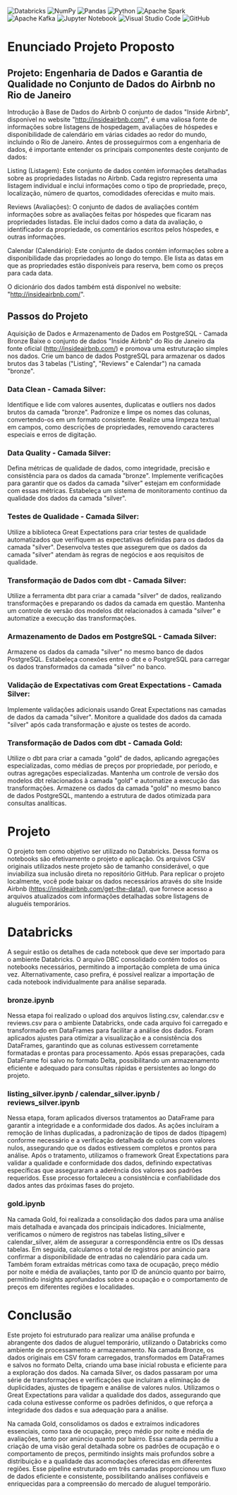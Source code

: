 ![Databricks](https://img.shields.io/badge/databricks-222832?style=for-the-badge&logo=databricks)
![NumPy](https://img.shields.io/badge/numpy-%23013243.svg?style=for-the-badge&logo=numpy&logoColor=white)
![Pandas](https://img.shields.io/badge/pandas-%23150458.svg?style=for-the-badge&logo=pandas&logoColor=white)
![Python](https://img.shields.io/badge/python-3670A0?style=for-the-badge&logo=python&logoColor=ffdd54)
![Apache Spark](https://img.shields.io/badge/Apache%20Spark-FDEE21?style=for-the-badge&logo=apachespark&logoColor=black)
![Apache Kafka](https://img.shields.io/badge/Apache%20Kafka-000?style=for-the-badge&logo=apachekafka)
![Jupyter Notebook](https://img.shields.io/badge/jupyter-white?style=for-the-badge&logo=jupyter&logoColor=orange)
![Visual Studio Code](https://img.shields.io/badge/Visual%20Studio%20Code-0078d7.svg?style=for-the-badge&logo=visual-studio-code&logoColor=white)
![GitHub](https://img.shields.io/badge/github-%23121011.svg?style=for-the-badge&logo=github&logoColor=white)

# Enunciado Projeto Proposto

## Projeto: Engenharia de Dados e Garantia de Qualidade no Conjunto de Dados do Airbnb no Rio de Janeiro
Introdução à Base de Dados do Airbnb
O conjunto de dados "Inside Airbnb", disponível no website "http://insideairbnb.com/", é uma valiosa fonte de informações sobre listagens de hospedagem, avaliações de hóspedes e disponibilidade de calendário em várias cidades ao redor do mundo, incluindo o Rio de Janeiro. Antes de prosseguirmos com a engenharia de dados, é importante entender os principais componentes deste conjunto de dados:

Listing (Listagem): Este conjunto de dados contém informações detalhadas sobre as propriedades listadas no Airbnb. Cada registro representa uma listagem individual e inclui informações como o tipo de propriedade, preço, localização, número de quartos, comodidades oferecidas e muito mais.

Reviews (Avaliações): O conjunto de dados de avaliações contém informações sobre as avaliações feitas por hóspedes que ficaram nas propriedades listadas. Ele inclui dados como a data da avaliação, o identificador da propriedade, os comentários escritos pelos hóspedes, e outras informações.

Calendar (Calendário): Este conjunto de dados contém informações sobre a disponibilidade das propriedades ao longo do tempo. Ele lista as datas em que as propriedades estão disponíveis para reserva, bem como os preços para cada data.

O dicionário dos dados também está disponível no website: "http://insideairbnb.com/".

## Passos do Projeto
Aquisição de Dados e Armazenamento de Dados em PostgreSQL - Camada Bronze
Baixe o conjunto de dados "Inside Airbnb" do Rio de Janeiro da fonte oficial (http://insideairbnb.com/) e promova uma estruturação simples nos dados.
Crie um banco de dados PostgreSQL para armazenar os dados brutos das 3 tabelas ("Listing", "Reviews" e Calendar") na camada "bronze".

### Data Clean - Camada Silver:
Identifique e lide com valores ausentes, duplicatas e outliers nos dados brutos da camada "bronze".
Padronize e limpe os nomes das colunas, convertendo-os em um formato consistente.
Realize uma limpeza textual em campos, como descrições de propriedades, removendo caracteres especiais e erros de digitação.

### Data Quality - Camada Silver:
Defina métricas de qualidade de dados, como integridade, precisão e consistência para os dados da camada "bronze".
Implemente verificações para garantir que os dados da camada "silver" estejam em conformidade com essas métricas.
Estabeleça um sistema de monitoramento contínuo da qualidade dos dados da camada "silver".

### Testes de Qualidade - Camada Silver:
Utilize a biblioteca Great Expectations para criar testes de qualidade automatizados que verifiquem as expectativas definidas para os dados da camada "silver".
Desenvolva testes que assegurem que os dados da camada "silver" atendam às regras de negócios e aos requisitos de qualidade.

### Transformação de Dados com dbt - Camada Silver:
Utilize a ferramenta dbt para criar a camada "silver" de dados, realizando transformações e preparando os dados da camada em questão.
Mantenha um controle de versão dos modelos dbt relacionados à camada "silver" e automatize a execução das transformações.

### Armazenamento de Dados em PostgreSQL - Camada Silver:
Armazene os dados da camada "silver" no mesmo banco de dados PostgreSQL.
Estabeleça conexões entre o dbt e o PostgreSQL para carregar os dados transformados da camada "silver" no banco.

### Validação de Expectativas com Great Expectations - Camada Silver:
Implemente validações adicionais usando Great Expectations nas camadas de dados da camada "silver".
Monitore a qualidade dos dados da camada "silver" após cada transformação e ajuste os testes de acordo.

### Transformação de Dados com dbt - Camada Gold:
Utilize o dbt para criar a camada "gold" de dados, aplicando agregações especializadas, como médias de preços por propriedade, por período, e outras agregações especializadas.
Mantenha um controle de versão dos modelos dbt relacionados à camada "gold" e automatize a execução das transformações.
Armazene os dados da camada "gold" no mesmo banco de dados PostgreSQL, mantendo a estrutura de dados otimizada para consultas analíticas.


# Projeto

O projeto tem como objetivo ser utilizado no Databricks. Dessa forma os notebooks são efetivamente o projeto e aplicação. Os arquivos CSV originais utilizados neste projeto são de tamanho considerável, o que inviabiliza sua inclusão direta no repositório GitHub. Para replicar o projeto localmente, você pode baixar os dados necessários através do site Inside Airbnb (https://insideairbnb.com/get-the-data/), que fornece acesso a arquivos atualizados com informações detalhadas sobre listagens de aluguéis temporários.


# Databricks

A seguir estão os detalhes de cada notebook que deve ser importado para o ambiente Databricks. O arquivo DBC consolidado contém todos os notebooks necessários, permitindo a importação completa de uma única vez. Alternativamente, caso prefira, é possível realizar a importação de cada notebook individualmente para análise separada.

### bronze.ipynb

Nessa etapa foi realizado o upload dos arquivos listing.csv, calendar.csv e reviews.csv para o ambiente Databricks, onde cada arquivo foi carregado e transformado em DataFrames para facilitar a análise dos dados. Foram aplicados ajustes para otimizar a visualização e a consistência dos DataFrames, garantindo que as colunas estivessem corretamente formatadas e prontas para processamento. Após essas preparações, cada DataFrame foi salvo no formato Delta, possibilitando um armazenamento eficiente e adequado para consultas rápidas e persistentes ao longo do projeto.

### listing_silver.ipynb / calendar_silver.ipynb / reviews_silver.ipynb

Nessa etapa, foram aplicados diversos tratamentos ao DataFrame para garantir a integridade e a conformidade dos dados. As ações incluíram a remoção de linhas duplicadas, a padronização de tipos de dados (tipagem) conforme necessário e a verificação detalhada de colunas com valores nulos, assegurando que os dados estivessem completos e prontos para análise. Após o tratamento, utilizamos o framework Great Expectations para validar a qualidade e conformidade dos dados, definindo expectativas específicas que asseguraram a aderência dos valores aos padrões requeridos. Esse processo fortaleceu a consistência e confiabilidade dos dados antes das próximas fases do projeto.

### gold.ipynb

Na camada Gold, foi realizada a consolidação dos dados para uma análise mais detalhada e avançada dos principais indicadores. Inicialmente, verificamos o número de registros nas tabelas listing_silver e calendar_silver, além de assegurar a correspondência entre os IDs dessas tabelas. Em seguida, calculamos o total de registros por anúncio para confirmar a disponibilidade de entradas no calendário para cada um. Também foram extraídas métricas como taxa de ocupação, preço médio por noite e média de avaliações, tanto por ID de anúncio quanto por bairro, permitindo insights aprofundados sobre a ocupação e o comportamento de preços em diferentes regiões e localidades.


# Conclusão
Este projeto foi estruturado para realizar uma análise profunda e abrangente dos dados de aluguel temporário, utilizando o Databricks como ambiente de processamento e armazenamento. Na camada Bronze, os dados originais em CSV foram carregados, transformados em DataFrames e salvos no formato Delta, criando uma base inicial robusta e eficiente para a exploração dos dados. Na camada Silver, os dados passaram por uma série de transformações e verificações que incluíram a eliminação de duplicidades, ajustes de tipagem e análise de valores nulos. Utilizamos o Great Expectations para validar a qualidade dos dados, assegurando que cada coluna estivesse conforme os padrões definidos, o que reforça a integridade dos dados e sua adequação para a análise.

Na camada Gold, consolidamos os dados e extraímos indicadores essenciais, como taxa de ocupação, preço médio por noite e média de avaliações, tanto por anúncio quanto por bairro. Essa camada permitiu a criação de uma visão geral detalhada sobre os padrões de ocupação e o comportamento de preços, permitindo insights mais profundos sobre a distribuição e a qualidade das acomodações oferecidas em diferentes regiões. Esse pipeline estruturado em três camadas proporcionou um fluxo de dados eficiente e consistente, possibilitando análises confiáveis e enriquecidas para a compreensão do mercado de aluguel temporário.




